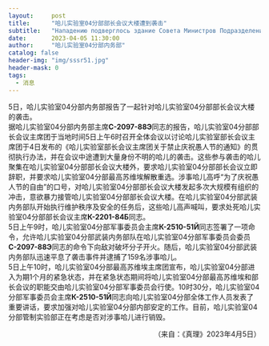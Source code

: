 ```yaml
---
layout:     post
title:      "哈儿实验室04分部部长会议大楼遭到袭击"
subtitle:   "Нападению подверглось здание Совета Министров Подразделения 04 Лаборатории Хаера"
date:       2023-04-05 11:30:00
author:     "哈儿实验室04分部内务部"
catalog: false
header-img: "img/sssr51.jpg"
header-mask: 0
tags:
  - 消息
---
```


5日，哈儿实验室04分部内务部报告了一起针对哈儿实验室04分部部长会议大楼的袭击。  
据哈儿实验室04分部内务部主席**С-2097-88Э**同志的报告，哈儿实验室04分部部长会议主席团于当地时间5日上午6时召开全体会议以讨论哈儿实验室部长会议主席团于4日发布的《哈儿实验室部长会议主席团关于禁止庆祝愚人节的通知》的贯彻执行办法，并在会议中途遭到大量身份不明的哈儿的袭击。这些参与袭击的哈儿聚集在哈儿实验室04分部部长会议大楼外，要求哈儿实验室04分部部长会议立即辞职，并要求哈儿实验室04分部最高苏维埃解散重选。涉事哈儿高呼“为了庆祝愚人节的自由”的口号，对哈儿实验室04分部部长会议大楼发起多次大规模有组织的冲击，意欲暴力接管哈儿实验室04分部部长会议大楼。在哈儿实验室04分部武装内务部队开始执行维护秩序及安全的任务后，这些哈儿高声喊叫，要求处死哈儿实验室04分部部长会议主席**К-2201-84Б**同志。  
5日上午9时，哈儿实验室04分部军事委员会主席**К-2510-51Й**同志签署了一项命令，允许哈儿实验室04分部武装内务部队在哈儿实验室04分部军事委员会委员**С-2097-88Э**同志的命令下向敌对破坏分子开火。随后，哈儿实验室04分部武装内务部队迅速平息了袭击事件并逮捕了159名涉事哈儿。  
5日上午10时，哈儿实验室04分部最高苏维埃主席团宣布，哈儿实验室04分部进入为期1个月的紧急状态，并在紧急状态期间将哈儿实验室04分部最高苏维埃和部长会议的职能交由哈儿实验室04分部军事委员会行使。10时30分，哈儿实验室04分部军事委员会主席**К-2510-51Й**同志向哈儿实验室04分部全体工作人员发表了重要讲话，要求加强对哈儿实验室04分部内部安定的工作。目前，哈儿实验室04分部管制实验部正在考虑是否对涉事哈儿进行销毁。
<div style="text-align: right">（来自：《真理》2023年4月5日）</div>
